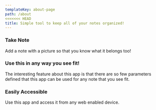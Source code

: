 ```yaml
---
templateKey: about-page
path: /about
<<<<<<< HEAD
title: Simple tool to keep all of your notes organized!
---
```

### Take Note
Add a note with a picture so that you know what it belongs too!



### Use this in any way you see fit!

The interesting feature about this app is that there are so few parameters defined that this app can be used for any note that you see fit. 

### Easily Accessible
Use this app and access it from any web enabled device.











